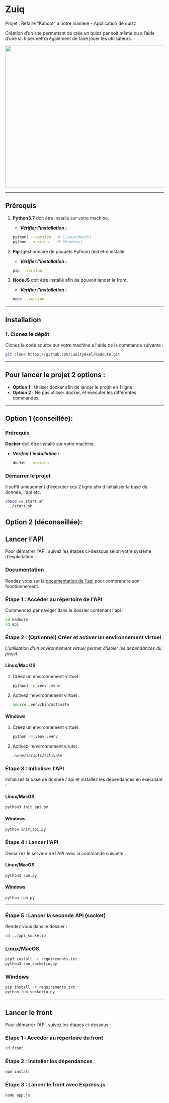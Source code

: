 # Zuiq
Projet : Refaire “Kahoot” a notre manière - Application de quizz

Création d’un site permettant de crée un quizz par soit même ou a l’aide d’une ia. Il permettra également de faire jouer les utilisateurs.


<p align="center">
  <img width="712" height="450" src="https://cdn.discordapp.com/attachments/1005937387140022302/1351960670673043616/banniere.png?ex=67dc46fe&is=67daf57e&hm=0fa068f0cff7dac843d357ee591eab80afafc725783bf8b96a33762ac5b3b8cc&">
</p>

---

## Prérequis

1. **Python3.7** doit être installé sur votre machine.
    - ***Vérifier l'installation :***
    ```bash
    python3 --version   # (Linux/MacOS)
    python --version    # (Windows)
    ```

2. **Pip** (gestionnaire de paquets Python) doit être installé.
    - ***Vérifier l'installation :***
    ```bash
    pip --version
    ```

3. **NodeJS** doit être installé afin de pouvoir lancer le front.
    - ***Vérifier l'installation :***
    ```bash
    node --version
    ```
---

## Installation

### 1. Clonez le dépôt
Clonez le code source sur votre machine a l'aide de la commande suivante :
```bash
git clone https://github.com/LunityAxel/kadoute.git
```

--- 

## Pour lancer le projet 2 options :
 - **Option 1** : Utiliser docker afin de lancer le projet en 1 ligne.
 - **Option 2** : Ne pas utiliser docker, et executer les différentes commandes.

---

## Option 1 (conseillée):

### Prérequis
**Docker** doit être installé sur votre machine.
- ***Vérifier l'installation :***
    ```bash
    docker --version
    ```

### Démarrer le projet
Il suffit uniquement d'executer ces 2 ligne afin d'initialiser la base de donnée, l'api etc.
```bash
chmod +x start.sh
. ./start.sh
```

## Option 2 (déconseillée):

## Lancer l'API
Pour démarrer l'API, suivez les étapes ci-dessous selon votre système d'exploitation :

### Documentation
Rendez vous sur la [documentation de l'api](https://verdant-budget-6c4.notion.site/Documentation-API-Kadoute-19caef7c06d880068d5ee16283895db9) pour comprendre son fonctionnement.

### Étape 1 : Accéder au répertoire de l'API
Commencez par naviger dans le dossier contenant l'api :

```bash
cd kadoute
cd api
```

### Étape 2 : (Optionnel) Créer et activer un environnement virtuel
*L'utilisation d'un environnement virtuel permet d'isoler les dépendances du projet.*
    
#### Linux/Mac OS
1. Créez un environnement virtuel :
    ```bash
    python3 -m venv .venv
    ```
2. Activez l'environnement virtuel :
    ```bash
    source .venv/bin/activate
    ```

#### Windows
1. Créez un environnement virtuel :
    ```bash
    python -m venv .venv
    ```
2. Activez l'environnement virutel : 
    ```bash
    .venv/Scripts/activate
    ```

### Étape 3 : Initialiser l'API
Initialisez la base de donnée / api et installez les dépendances en executant :

#### Linux/MacOS
```bash
python3 init_api.py
```

#### Windows
```bash
python init_api.py
```

### Étape 4 : Lancer l'API
Demarrez le serveur de l'API avec la commande suivante :

#### Linux/MacOS
```bash
python3 run.py
```

#### Windows
``` bash
python run.py
```

---

### Étape 5 : Lancer la seconde API (socket)
Rendez vous dans le dossier : 
```bash
cd ../api_socketio
```

### Linux/MacOS
```bash
pip3 install -r requirements.txt
python3 run_socketio.py
```

### Windows
```bash
pip install -r requirements.txt
python run_socketio.py
```

---

## Lancer le front
Pour démarrer l'API, suivez les étapes ci-dessous :

### Étape 1 : Accéder au répertoire du front
```bash
cd front
```

### Étape 2 : Installer les dépendances
```bash
npm install
```

### Étape 3 : Lancer le front avec Express.js
```bash
node app.js
```